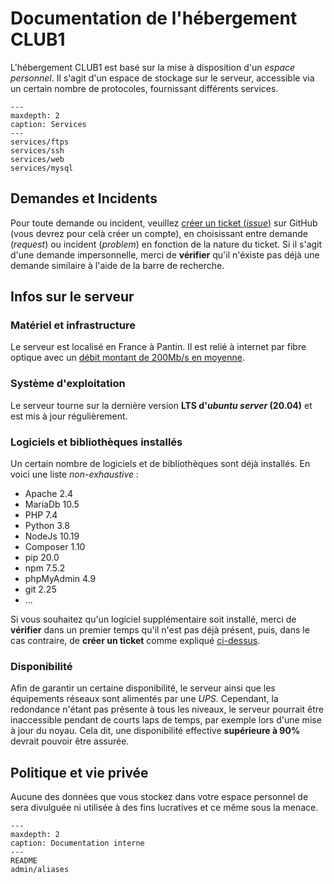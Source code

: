 Documentation de l'hébergement CLUB1
====================================

L'hébergement CLUB1 est basé sur la mise à disposition d'un *espace personnel*.
Il s'agit d'un espace de stockage sur le serveur, accessible via un certain
nombre de protocoles, fournissant différents services.


```{toctree}
---
maxdepth: 2
caption: Services
---
services/ftps
services/ssh
services/web
services/mysql
```

Demandes et Incidents
---------------------

Pour toute demande ou incident, veuillez [créer un ticket (_issue_)](https://github.com/club-1/hosting/issues)
sur GitHub (vous devrez pour celà créer un compte), en choisissant entre demande
(_request_) ou incident (_problem_) en fonction de la nature du ticket.
Si il s'agit d'une demande impersonnelle, merci de **vérifier** qu'il n'éxiste pas
déjà une demande similaire à l'aide de la barre de recherche.


Infos sur le serveur
--------------------

### Matériel et infrastructure

Le serveur est localisé en France à Pantin. Il est relié à internet par fibre
optique avec un [débit montant de 200Mb/s en moyenne](https://www.nperf.com/r/338260996-nDOmVdkc).

### Système d'exploitation

Le serveur tourne sur la dernière version **LTS d'_ubuntu server_ (20.04)** et
est mis à jour régulièrement.

### Logiciels et bibliothèques installés

Un certain nombre de logiciels et de bibliothèques sont déjà installés.
En voici une liste _non-exhaustive_ :

-   Apache 2.4
-   MariaDb 10.5
-   PHP 7.4
-   Python 3.8
-   NodeJs 10.19
-   Composer 1.10
-   pip 20.0
-   npm 7.5.2
-   phpMyAdmin 4.9
-   git 2.25
-   ...

Si vous souhaitez qu'un logiciel supplémentaire soit installé, merci de
**vérifier** dans un premier temps qu'il n'est pas déjà présent, puis, dans
le cas contraire, de **créer un ticket** comme expliqué [ci-dessus](#demandes-et-incidents).

### Disponibilité

Afin de garantir un certaine disponibilité, le serveur ainsi que les équipements
réseaux sont alimentés par une _UPS_. Cependant, la redondance n'étant pas
présente à tous les niveaux, le serveur pourrait être inaccessible pendant
de courts laps de temps, par exemple lors d'une mise à jour du noyau.
Cela dit, une disponibilité effective **supérieure à 90%** devrait pouvoir être
assurée.

Politique et vie privée
-----------------------

Aucune des données que vous stockez dans votre espace personnel de sera
divulguée ni utilisée à des fins lucratives et ce même sous la menace.


```{toctree}
---
maxdepth: 2
caption: Documentation interne
---
README
admin/aliases
```
